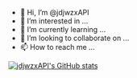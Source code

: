 - 👋 Hi, I’m @jdjwzxAPI
- 👀 I’m interested in ...
- 🌱 I’m currently learning ...
- 💞️ I’m looking to collaborate on ...
- 📫 How to reach me ...

<!---
jdjwzxAPI/jdjwzxAPI is a ✨ special ✨ repository because its `README.md` (this file) appears on your GitHub profile.
You can click the Preview link to take a look at your changes.
--->
[![jdjwzxAPI's GitHub stats](https://github-readme-stats.vercel.app/api?username=jdjwzxAPI&show_icons=true&theme=prussian)](https://github.com/jdjwzxAPI/jdjwzxAPI)
